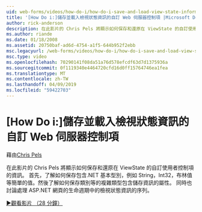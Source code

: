 ```yaml
---
uid: web-forms/videos/how-do-i/how-do-i-save-and-load-view-state-information-for-a-custom-web-server-control
title: '[How Do i:]儲存並載入檢視狀態資訊的自訂 Web 伺服器控制項 |Microsoft Docs'
author: rick-anderson
description: 在此影片的 Chris Pels 將顯示如何保存和還原在 ViewState 的自訂使用者控制項的資訊。 首先，了解如何保存簡單值...
ms.author: riande
ms.date: 01/18/2008
ms.assetid: 20750baf-ad6d-4754-a1f5-644b952f2ebb
msc.legacyurl: /web-forms/videos/how-do-i/how-do-i-save-and-load-view-state-information-for-a-custom-web-server-control
msc.type: video
ms.openlocfilehash: 70290141f08da51a76d578efcdf63d7d1375936a
ms.sourcegitcommit: 0f1119340e4464720cfd16d0ff15764746ea1fea
ms.translationtype: MT
ms.contentlocale: zh-TW
ms.lasthandoff: 04/09/2019
ms.locfileid: "59422703"
---
```

# <a name="how-do-i-save-and-load-view-state-information-for-a-custom-web-server-control"></a>[How Do i:]儲存並載入檢視狀態資訊的自訂 Web 伺服器控制項

藉由[Chris Pels](https://twitter.com/chrispels)

在此影片的 Chris Pels 將顯示如何保存和還原在 ViewState 的自訂使用者控制項的資訊。 首先，了解如何保存包含.NET 基本型別，例如 String，Int32，布林值等簡單的值。然後了解如何保存類別等的複雜類型包含儲存資訊的屬性。 同時也討論處理 ASP.NET 網頁的生命週期中的檢視狀態資訊的序列。

[&#9654;觀看影片 （28 分鐘）](https://channel9.msdn.com/Blogs/ASP-NET-Site-Videos/how-do-i-save-and-load-view-state-information-for-a-custom-web-server-control)
